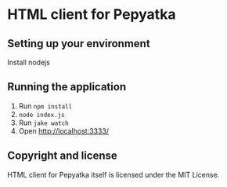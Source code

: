 HTML client for Pepyatka
========================

Setting up your environment
---------------------------

Install nodejs

Running the application
-----------------------

1. Run ```npm install```
1. ```node index.js```
1. Run ```jake watch```
1. Open [http://localhost:3333/](http://localhost:3333/)


Copyright and license
---------------------

HTML client for Pepyatka itself is licensed under the MIT License.
